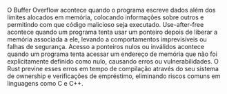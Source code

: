 O Buffer Overflow acontece quando o programa escreve dados além dos limites alocados em memória, colocando informações sobre outros e permitindo com que código malicioso seja executado. Use-after-free acontece quando um programa tenta usar um ponteiro depois de liberar a memória associada a ele, levando a comportamentos imprevisíveis ou falhas de segurança. Acesso a ponteiros nulos ou inválidos acontece quando um programa tenta acessar um endereço de memória que não foi explicitamente definido como nulo, causando erros ou vulnerabilidades. O Rust previne esses erros em tempo de compilação através do seu sistema de ownership e verificações de empréstimo, eliminando riscos comuns em linguagens como C e C++.
